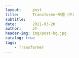 ```yaml
---
layout:     post
title:      Transformer专题（三）
subtitle:   
date:       2021-03-20
author:     JY
header-img: img/post-bg.jpg
catalog: true
tags:
    - Transformer
---
```



